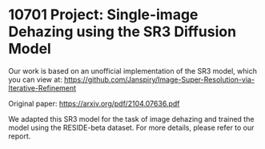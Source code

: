 # 10701 Project: Single-image Dehazing using the SR3 Diffusion Model

Our work is based on an unofficial implementation of the SR3 model, which you can view at: https://github.com/Janspiry/Image-Super-Resolution-via-Iterative-Refinement

Original paper: https://arxiv.org/pdf/2104.07636.pdf

We adapted this SR3 model for the task of image dehazing and trained the model using the RESIDE-beta dataset. For more details, please refer to our report.
